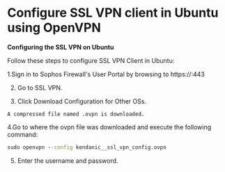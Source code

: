 # Configure SSL VPN client in Ubuntu using OpenVPN


**Configuring the SSL VPN on Ubuntu**

Follow these steps to configure SSL VPN Client in Ubuntu:
 
1.Sign in to Sophos Firewall's User Portal by browsing to https://<WAN IP address of Sophos>:443 
  
2. Go to SSL VPN.
  
3. Click Download Configuration for Other OSs.
  
`A compressed file named .ovpn is downloaded.`
  
4.Go to where the ovpn file was downloaded and execute the following command: 
  
```cmd 
sudo openvpn --config kendanic__ssl_vpn_config.ovpn
```
5. Enter the username and password.
